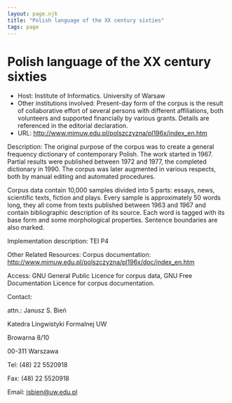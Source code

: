 ```yaml
---
layout: page.njk
title: "Polish language of the XX century sixties"
tags: page
---
```

# Polish language of the XX century sixties











* Host: Institute of Informatics. University of Warsaw
* Other institutions involved: Present-day form of the corpus is the result of collaborative effort of several
 persons with different affiliations, both volunteers and supported financially by
 various grants.
 Details are referenced in the editorial declaration.
* URL: <http://www.mimuw.edu.pl/polszczyzna/pl196x/index_en.htm>



Description:
 The original purpose of the corpus was to create a general frequency dictionary of
 contemporary Polish. The work started in 1967. Partial results were published between
 1972 and 1977, the completed dictionary in 1990. The corpus was later augmented in
 various respects, both by manual editing and automated procedures.
 
 Corpus data contain 10,000 samples divided into 5 parts: essays, news, scientific
 texts, fiction and plays. Every sample is approximately 50 words long, they all come
 from texts published between 1963 and 1967 and contain bibliographic description of
 its source. Each word is tagged with its base form and some morphological properties.
 Sentence boundaries are also marked. 



Implementation description:
 TEI P4



Other Related Resources:
 Corpus documentation:
 <http://www.mimuw.edu.pl/polszczyzna/pl196x/doc/index_en.htm>



Access:
 GNU General Public Licence for corpus data,
 GNU Free Documentation Licence for corpus documentation.



Contact: 



attn.: Janusz S. Bień


Katedra Lingwistyki Formalnej UW


Browarna 8/10


00-311 Warszawa 


Tel: (48) 22 5520918


Fax: (48) 22 5520918


Email: [jsbien@uw.edu.pl](mailto:jsbien@uw.edu.pl)





